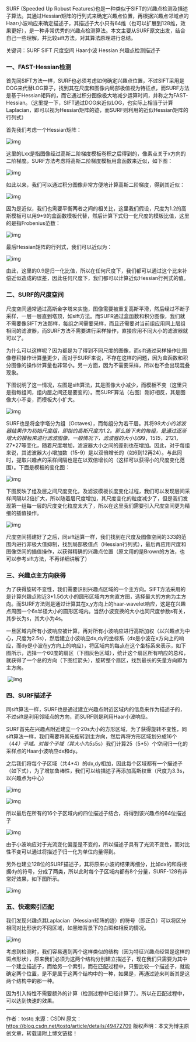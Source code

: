 SURF (Speeded Up Robust Features)也是一种类似于SIFT的兴趣点检测及描述子算法。其通过Hessian矩阵的行列式来确定兴趣点位置，再根据兴趣点邻域点的Haar小波响应来确定描述子，其描述子大小只有64维（也可以扩展到128维，效果更好），是一种非常优秀的兴趣点检测算法。本文主要从SURF原文出发，结合自己一些理解，并比较sift方法，对其算法原理进行总结。

关键词：SURF SIFT 尺度空间 Haar小波 Hessian 兴趣点检测描述子

### 一、FAST-Hessian检测

首先同SIFT方法一样，SURF也必须考虑如何确定兴趣点位置，不过SIFT采用是DOG来代替LOG算子，找到其在尺度和图像内局部极值视为特征点，而SURF方法是基于Hessian矩阵的，而它通过积分图像极大地减少运算时间，并称之为FAST-Hessian。（这里提一下，SIFT通过DOG来近似LOG，也实际上相当于计算Laplacian，即可以视为Hessian矩阵的迹，而SURF则利用的近似Hessian矩阵的行列式）

首先我们考虑一个Hessian矩阵：

![img](https://img-blog.csdn.net/20151028181426193?watermark/2/text/aHR0cDovL2Jsb2cuY3Nkbi5uZXQv/font/5a6L5L2T/fontsize/400/fill/I0JBQkFCMA==/dissolve/70/gravity/Center)

这里的Lxx是指图像经过高斯二阶梯度模板卷积之后得到的，像素点关于x方向的二阶梯度。SURF方法考虑将高斯二阶梯度模板用盒函数来近似，如下图：

![img](https://img-blog.csdn.net/20151028181456547?watermark/2/text/aHR0cDovL2Jsb2cuY3Nkbi5uZXQv/font/5a6L5L2T/fontsize/400/fill/I0JBQkFCMA==/dissolve/70/gravity/Center)

如此以来，我们可以通过积分图像非常方便地计算高斯二阶梯度，得到其近似：

![img](https://img-blog.csdn.net/20151028181527613?watermark/2/text/aHR0cDovL2Jsb2cuY3Nkbi5uZXQv/font/5a6L5L2T/fontsize/400/fill/I0JBQkFCMA==/dissolve/70/gravity/Center)

因为是近似，我们也需要平衡两者之间的相关比，这里我们假设，尺度为1.2的高斯模板可以用9*9的盒函数模板代替，然后计算下式归一化尺度的模板比值，这里的是指Frobenius范数：

![img](https://img-blog.csdn.net/20151028181641875?watermark/2/text/aHR0cDovL2Jsb2cuY3Nkbi5uZXQv/font/5a6L5L2T/fontsize/400/fill/I0JBQkFCMA==/dissolve/70/gravity/Center)

最后Hessian矩阵的行列式，我们可以近似为：

![img](https://img-blog.csdn.net/20151028181703218?watermark/2/text/aHR0cDovL2Jsb2cuY3Nkbi5uZXQv/font/5a6L5L2T/fontsize/400/fill/I0JBQkFCMA==/dissolve/70/gravity/Center)

由此，这里的0.9是归一化比值，所以在任何尺度下，我们都可以通过这个比来补偿近似造成的误差，因此任何尺度下，我们都可以计算近似Hessian行列式的值。

### 二、SURF的尺度空间

尺度空间通常通过高斯金字塔来实施，图像需要被重复高斯平滑，然后经过不断子采样，一层一层直到塔顶，如sift方法。而SUFR通过盒函数和积分图像，我们就不需要像SIFT方法那样，每组之间需要采样，而且还需要对当前组应用同上层组相同的滤波器，而SURF方法不需要进行采样操作，直接应用不同大小的滤波器就可以了。

为什么可以这样呢？因为都是为了得到不同尺度的图像，而sift通过采样操作比图像卷积操作计算量更少，而对于SURF来说，不存在这样的问题，因为盒函数和积分图像的操作计算量也非常小。另一方面，因为不需要采样，所以也不会出现混叠现象。

下图说明了这一情况，左图是sift算法，其是图像大小减少，而模板不变（这里只是指每组间，组内层之间还是要变的）。而SURF算法（右图）刚好相反，其是图像大小不变，而模板大小扩大。

![img](https://img-blog.csdn.net/20151028181858361?watermark/2/text/aHR0cDovL2Jsb2cuY3Nkbi5uZXQv/font/5a6L5L2T/fontsize/400/fill/I0JBQkFCMA==/dissolve/70/gravity/Center)

SURF也是将金字塔分为组（Octaves），而每组分为若干层。其将9*9大小的滤波器结果作为初始尺度组，即指的高斯尺度为1.2。那么接下来的每组，是通过逐渐增大的模板来进行滤波图像，一般情况下，滤波器的大小以9*9，15*15，21*21，27*27等变化，随着尺度增加，滤波器大小之间的差别也在增加。因此，对于每组来说，其滤波器大小增加数（15-9）是以双倍增长的（如6到12再24）。与此同时，提取兴趣点的采样间隔也是在以双倍增长的（这样可以获得小的尺度变化范围）。下面是模板的变化图：

![img](https://img-blog.csdn.net/20151028181919355?watermark/2/text/aHR0cDovL2Jsb2cuY3Nkbi5uZXQv/font/5a6L5L2T/fontsize/400/fill/I0JBQkFCMA==/dissolve/70/gravity/Center)

下图反映了组及层之间尺度变化，及滤波模板长度变化过程，我们可以发现层间采样间隔以2倍扩大，所以随着层尺度增加，其尺度变化的粒度减少了，但是我们发现第一组每一层的尺度变化粒度太大了，所以在这里我们需要引入尺度空间更为精细的插值操作。

![img](https://img-blog.csdn.net/20151028181952246?watermark/2/text/aHR0cDovL2Jsb2cuY3Nkbi5uZXQv/font/5a6L5L2T/fontsize/400/fill/I0JBQkFCMA==/dissolve/70/gravity/Center)

尺度空间搭建好了之后，同sift运算一样，我们找到在尺度及图像空间的3*3*3的范围内进行非极大值抑制，找到局部极值点（Hessian行列式），最后再应用尺度和图像空间的插值操作，以获得精确的兴趣点位置（原文用的是Brown的方法，也可以参考sift方法，不再详细讲解了）

### 三、兴趣点主方向获得

为了获得旋转不变性，我们需要识别兴趣点区域的一个主方向。SIFT方法采用的是计算兴趣点附近3*1.5Ϭ大小的圆形区域内方向直方图，选择最大的方向为主方向。而SURF方法则是通过计算其在x,y方向上的haar-wavelet响应，这是在兴趣点周围一个6s半径大小的圆形区域内。当然小波变换的大小也同尺度参数s有关，其步长为s，其大小为4s。

一旦区域内所有小波响应被计算，再对所有小波响应进行高斯加权（以兴趣点为中心，尺度为2.5s），然后建立小波响应dx,dy的坐标系（dx是小波在x方向上的响应，而dy是小波在y方向上的响应），将区域内的每点在这个坐标系来表示，如下图所示，选择一个60度的扇区（下图灰色区域），统计这个扇区所有响应的总和，就获得了一个总的方向（下图红箭头），旋转整个扇区，找到最长的矢量方向即为主方向。

​                                                           ![img](https://img-blog.csdn.net/20151028182040674?watermark/2/text/aHR0cDovL2Jsb2cuY3Nkbi5uZXQv/font/5a6L5L2T/fontsize/400/fill/I0JBQkFCMA==/dissolve/70/gravity/Center)

### 四、SURF描述子

同sift算法一样，SURF也是通过建立兴趣点附近区域内的信息来作为描述子的，不过sift是利用邻域点的方向，而SURF则是利用Haar小波响应。

SURF首先在兴趣点附近建立一个20s大小的方形区域，为了获得旋转不变性，同sift算法一样，我们需要将其先旋转到主方向，然后再将方形区域划分成16个（4*4）子域。对每个子域（其大小为5s*5s）我们计算25（5*5）个空间归一化的采样点的Haar小波响应dx和dy。

之后我们将每个子区域（共4*4）的dx,dy相加，因此每个区域都有一个描述子（如下式），为了增加鲁棒性，我们可以给描述子再添加高斯权重（尺度为3.3s，以兴趣点为中心）

![img](https://img-blog.csdn.net/20151028182210662?watermark/2/text/aHR0cDovL2Jsb2cuY3Nkbi5uZXQv/font/5a6L5L2T/fontsize/400/fill/I0JBQkFCMA==/dissolve/70/gravity/Center)

![img](https://img-blog.csdn.net/20151028182250394?watermark/2/text/aHR0cDovL2Jsb2cuY3Nkbi5uZXQv/font/5a6L5L2T/fontsize/400/fill/I0JBQkFCMA==/dissolve/70/gravity/Center)

所以最后在所有的16个子区域内的四位描述子结合，将得到该兴趣点的64位描述子

![img](https://img-blog.csdn.net/20151028182305708?watermark/2/text/aHR0cDovL2Jsb2cuY3Nkbi5uZXQv/font/5a6L5L2T/fontsize/400/fill/I0JBQkFCMA==/dissolve/70/gravity/Center)

由于小波响应对于光流变化偏差是不变的，所以描述子具有了光流不变性，而对比性不变可以通过将描述子归一化为单位向量得到。

另外也建立128位的SURF描述子，其将原来小波的结果再细分，比如dx的和将根据dy的符号，分成了两类，所以此时每个子区域内都有8个分量，SURF-128有非常好效果，如下图所示。

![img](https://img-blog.csdn.net/20151028182325947?watermark/2/text/aHR0cDovL2Jsb2cuY3Nkbi5uZXQv/font/5a6L5L2T/fontsize/400/fill/I0JBQkFCMA==/dissolve/70/gravity/Center)

### 五、快速索引匹配

我们发现兴趣点其Laplacian（Hessian矩阵的迹）的符号（即正负）可以将区分相同对比形状的不同区域，如黑暗背景下的白斑和相反的情况。

![img](https://img-blog.csdn.net/20151028182357704?watermark/2/text/aHR0cDovL2Jsb2cuY3Nkbi5uZXQv/font/5a6L5L2T/fontsize/400/fill/I0JBQkFCMA==/dissolve/70/gravity/Center)

考虑到检测时，我们容易遇到两个这样类似的结构（因为特征兴趣点经常是这样的斑点形状），原来我们必须为这两个结构分别建立描述子，现在我们只需要为其中一个建立描述子，而给另一个索引，而在匹配过程中，只要比较一个描述子，就能确定两个位置，是不是属于这两个结构中的一种，如果是，再通过迹来判断其是这两个结构中的那一种。

因为引入特性不需要额外的计算（检测过程中已经计算了）。所以在匹配过程中，可以达到快速的效果。

---------------------
作者：tostq 
来源：CSDN 
原文：https://blog.csdn.net/tostq/article/details/49472709 
版权声明：本文为博主原创文章，转载请附上博文链接！
